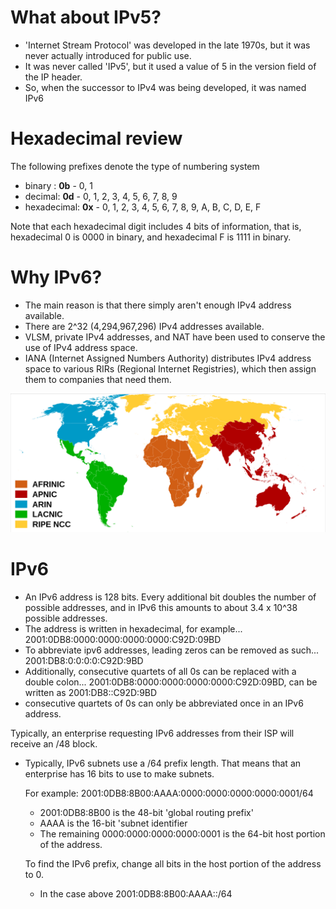 # What about IPv5?
- 'Internet Stream Protocol' was developed in the late 1970s, but it was never actually introduced for public use.
- It was never called 'IPv5', but it used a value of 5 in the version field of the IP header.
- So, when the successor to IPv4 was being developed, it was named IPv6

# Hexadecimal review
The following prefixes denote the type of numbering system
- binary : **0b** - 0, 1
- decimal: **0d** - 0, 1, 2, 3, 4, 5, 6, 7, 8, 9
- hexadecimal: **0x** - 0, 1, 2, 3, 4, 5, 6, 7, 8, 9, A, B, C, D, E, F

Note that each hexadecimal digit includes 4 bits of information, that is, hexadecimal 0 is 0000 in binary, and hexadecimal F is 1111 in binary.

# Why IPv6?
- The main reason is that there simply aren't enough IPv4 address available.
- There are 2^32 (4,294,967,296) IPv4 addresses available.
- VLSM, private IPv4 addresses, and NAT have been used to conserve the use of IPv4 address space.
- IANA (Internet Assigned Numbers Authority) distributes IPv4 address space to various RIRs (Regional Internet Registries), which then assign them to companies that need them.

![RIR Map](images/Regional_Internet_Registries_world_map.svg.png)

# IPv6
- An IPv6 address is 128 bits. Every additional bit doubles the number of possible addresses, and in IPv6 this amounts to about 3.4 x 10^38 possible addresses.
- The address is written in hexadecimal, for example... 2001:0DB8:0000:0000:0000:0000:C92D:09BD
- To abbreviate ipv6 addresses, leading zeros can be removed as such... 2001:DB8:0:0:0:0:C92D:9BD
- Additionally, consecutive quartets of all 0s can be replaced with a double colon... 2001:0DB8:0000:0000:0000:0000:C92D:09BD, can be written as 2001:DB8::C92D:9BD
- consecutive quartets of 0s can only be abbreviated once in an IPv6 address.

Typically, an enterprise requesting IPv6 addresses from their ISP will receive an /48 block.
- Typically, IPv6 subnets use a /64 prefix length. That means that an enterprise has 16 bits to use to make subnets.
    
    For example: 2001:0DB8:8B00:AAAA:0000:0000:0000:0000:0001/64
    - 2001:0DB8:8B00 is the 48-bit 'global routing prefix'
    - AAAA is the 16-bit 'subnet identifier
    - The remaining 0000:0000:0000:0000:0001 is the 64-bit host portion of the address.
    
    To find the IPv6 prefix, change all bits in the host portion of the address to 0. 
    - In the case above 2001:0DB8:8B00:AAAA::/64

    